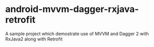 # android-mvvm-dagger-rxjava-retrofit
A sample project which demostrate use of MVVM and Dagger 2 with RxJava2 along with Retrofit
